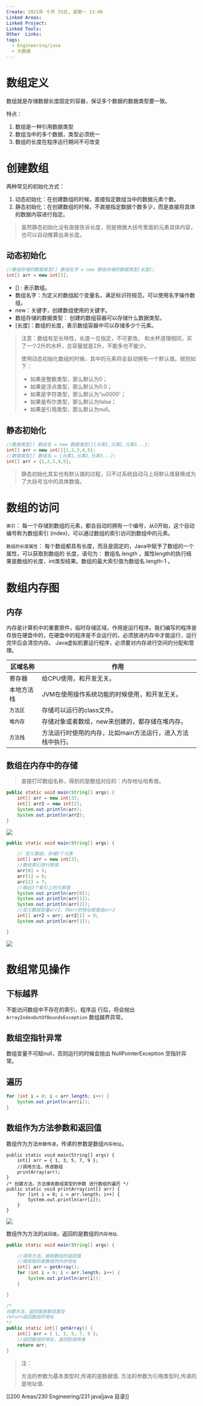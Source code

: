 ```yaml
---
Create: 2021年 十月 25日, 星期一 13:40
Linked Areas: 
Linked Project:
Linked Tools: 
Other  Links: 
tags: 
  - Engineering/java
  - 大数据
---
```




# 数组定义

数组就是存储数据长度固定的容器，保证多个数据的数据类型要一致。

特点：

1. 数组是一种引用数据类型
2. 数组当中的多个数据，类型必须统一
3. 数组的长度在程序运行期间不可改变

# 创建数组

两种常见的初始化方式：

1. 动态初始化：在创建数组的时候，直接指定数组当中的数据元素个数。
2. 静态初始化：在创建数组的时候，不直接指定数据个数多少，而是直接将具体的数据内容进行指定。

> 虽然静态初始化没有直接告诉长度，但是根据大括号里面的元素具体内容，也可以自动推算出来长度。

## 动态初始化

```java
//数组存储的数据类型[] 数组名字 = new 数组存储的数据类型[长度];
int[] arr = new int[3];
```


- [] : 表示数组。 
- 数组名字：为定义的数组起个变量名，满足标识符规范，可以使用名字操作数组。 
- new：关键字，创建数组使用的关键字。 
- 数组存储的数据类型： 创建的数组容器可以存储什么数据类型。 
- [长度]：数组的长度，表示数组容器中可以存储多少个元素。 

> 注意：数组有定长特性，长度一旦指定，不可更改。 和水杯道理相同，买了一个2升的水杯，总容量就是2升，不能多也不能少。
>
> 使用动态初始化数组的时候，其中的元素将会自动拥有一个默认值。规则如下：
>
> - 如果是整数类型，那么默认为0；
> - 如果是浮点类型，那么默认为0.0；
> - 如果是字符类型，那么默认为'\u0000'；
> - 如果是布尔类型，那么默认为false；
> - 如果是引用类型，那么默认为null。

## 静态初始化

```java
//数据类型[] 数组名 = new 数据类型[]{元素1,元素2,元素3...};
int[] arr = new int[]{1,2,3,4,5};
//数据类型[] 数组名 = {元素1,元素2,元素3...};
int[] arr = {1,2,3,4,5};
```

> 静态初始化其实也有默认值的过程，只不过系统自动马上将默认值替换成为了大括号当中的具体数值。

# 数组的访问

`索引`： 每一个存储到数组的元素，都会自动的拥有一个编号，从0开始，这个自动编号称为数组索引 (index)，可以通过数组的索引访问到数组中的元素。

`数组的长度属性`： 每个数组都具有长度，而且是固定的，Java中赋予了数组的一个属性，可以获取到数组的 长度，语句为： 数组名.length ，属性length的执行结果是数组的长度，int类型结果。数组的最大索引值为数组名.length-1 。

# 数组内存图

## 内存

内存是计算机中的重要原件，临时存储区域，作用是运行程序。我们编写的程序是存放在硬盘中的，在硬盘中的程序是不会运行的，必须放进内存中才能运行，运行完毕后会清空内存。 Java虚拟机要运行程序，必须要对内存进行空间的分配和管理。

| 区域名称   | 作用                                                       |
| ---------- | ---------------------------------------------------------- |
| 寄存器     | 给CPU使用，和开发无关。                                    |
| 本地方法栈 | JVM在使用操作系统功能的时候使用，和开发无关。              |
| `方法区`   | 存储可以运行的class文件。                                  |
| `堆内存`   | 存储对象或者数组，new来创建的，都存储在堆内存。            |
| `方法栈`   | 方法运行时使用的内存，比如main方法运行，进入方法栈中执行。 |

## 数组在内存中的存储

> 直接打印数组名称，得到的是数组对应的：内存地址哈希值。

```java
public static void main(String[] args) { 
	int[] arr = new int[3]; 
	int[] arr2 = new int[2]; 
	System.out.println(arr); 
    System.out.println(arr2); 
}
```

![](https://images-1257755739.cos.ap-guangzhou.myqcloud.com/hexo/posts/java-array/image-20200906110809269.png)

```java
public static void main(String[] args) {

	// 定义数组，存储3个元素 
	int[] arr = new int[3]; 
	//数组索引进行赋值 
	arr[0] = 5; 
	arr[1] = 6; 
	arr[2] = 7; 
	//输出3个索引上的元素值 
	System.out.println(arr[0]); 
	System.out.println(arr[1]); 
	System.out.println(arr[2]); 
	//定义数组变量arr2，将arr的地址赋值给arr2 
	int[] arr2 = arr; arr2[1] = 9; 
	System.out.println(arr[1]);

}
```

![](https://images-1257755739.cos.ap-guangzhou.myqcloud.com/hexo/posts/java-array/image-20200906110927287.png)

# 数组常见操作

## 下标越界

不能访问数组中不存在的索引，程序运 行后，将会抛出 `ArrayIndexOutOfBoundsException` 数组越界异常。

## 数组空指针异常

数组变量不可赋null，否则运行的时候会抛出 NullPointerException 空指针异常。

## 遍历

```java
for (int i = 0; i < arr.length; i++) { 
	System.out.println(arr[i]); 
}
```

## 数组作为方法参数和返回值

数组作为方法`参数传递`，传递的参数是数组`内存地址`。

```
public static void main(String[] args) { 
	int[] arr = { 1, 3, 5, 7, 9 }; 
	//调用方法，传递数组 
	printArray(arr); 
} 
/* 创建方法，方法接收数组类型的参数 进行数组的遍历 */ 
public static void printArray(int[] arr) { 
	for (int i = 0; i < arr.length; i++) { 
    	System.out.println(arr[i]); 
    } 
}
```

![](https://images-1257755739.cos.ap-guangzhou.myqcloud.com/hexo/posts/java-array/image-20200906111629619.png)



数组作为方法的`返回值`，返回的是数组的`内存地址`.

```java
public static void main(String[] args) {

	//调用方法，接收数组的返回值 
	//接收到的是数组的内存地址 
	int[] arr = getArray(); 
	for (int i = 0; i < arr.length; i++) {
    	System.out.println(arr[i]); 
    }

}

/*
创建方法，返回值是数组类型
return返回数组的地址
*/ 
public static int[] getArray() {
    int[] arr = { 1, 3, 5, 7, 9 };
    //返回数组的地址，返回到调用者
    return arr; 
}
```

> 注：
>
> 方法的参数为基本类型时,传递的是数据值. 方法的参数为引用类型时,传递的是地址值.


[[200 Areas/230 Engineering/231 java|java 目录]]